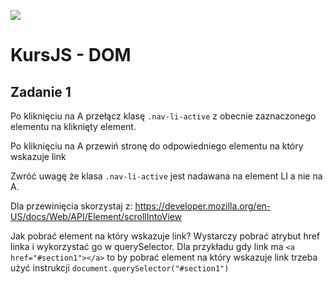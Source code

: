 ![](../../../kursjs.png)

# KursJS - DOM

## Zadanie 1
Po kliknięciu na A przełącz klasę `.nav-li-active` z obecnie zaznaczonego elementu na kliknięty element.

Po kliknięciu na A przewiń stronę do odpowiedniego elementu na który wskazuje link

Zwróć uwagę że klasa `.nav-li-active` jest nadawana na element LI a nie na A.

Dla przewinięcia skorzystaj z:
https://developer.mozilla.org/en-US/docs/Web/API/Element/scrollIntoView

Jak pobrać element na który wskazuje link?
Wystarczy pobrać atrybut href linka i wykorzystać go w querySelector.
Dla przykładu gdy link ma `<a href="#section1"></a>` to by pobrać element na który wskazuje link trzeba użyć instrukcji `document.querySelector("#section1")`
